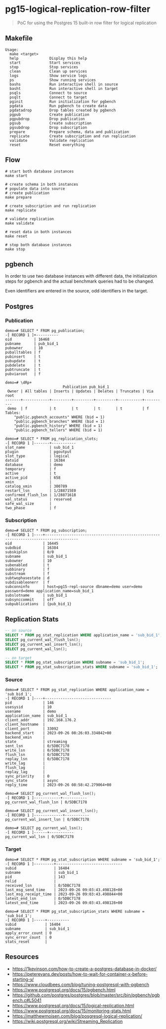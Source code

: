 # pg15-logical-replication-row-filter

> PoC for using the Postgres 15 built-in row filter for logical replication

## Makefile

```text
Usage:
  make <target>
  help              Display this help
  start             Start services
  stop              Stop services
  clean             Clean up services
  logs              Show service logs
  ps                Show running services
  bashs             Run interactive shell in source
  basht             Run interactive shell in target
  psqls             Connect to source
  psqlt             Connect to target
  pginit            Run initialization for pgbench
  pgdata            Run pgbench to create data
  pgdatadrop        Drop tables created by pgbench
  pgpub             Create publication
  pgpubdrop         Drop publication
  pgsub             Create subscription
  pgsubdrop         Drop subscription
  prepare           Prepare schema, data and publication
  replicate         Create subscription and run replication
  validate          Validate replication
  reset             Reset everything
```

## Flow

```shell
# start both database instances
make start

# create schema in both instances
# populate data into source
# create publication
make prepare

# create subscription and run replication
make replicate

# validate replication
make validate

# reset data in both instances
make reset

# stop both database instances
make stop
```

## pgbench

In order to use two database instances with different data, the initialization steps for pgbench and the actual benchmark queries had to be changed.

Even identifiers are entered in the source, odd identifiers in the target.

## Postgres

### Publication

```shell
demo=# SELECT * FROM pg_publication;
-[ RECORD 1 ]+----------
oid          | 16468
pubname      | pub_bid_1
pubowner     | 10
puballtables | f
pubinsert    | t
pubupdate    | t
pubdelete    | t
pubtruncate  | t
pubviaroot   | f

demo=# \dRp+
                          Publication pub_bid_1
 Owner | All tables | Inserts | Updates | Deletes | Truncates | Via root
-------+------------+---------+---------+---------+-----------+----------
 demo  | f          | t       | t       | t       | t         | f
Tables:
    "public.pgbench_accounts" WHERE (bid = 1)
    "public.pgbench_branches" WHERE (bid = 1)
    "public.pgbench_history" WHERE (bid = 1)
    "public.pgbench_tellers" WHERE (bid = 1)

demo=# SELECT * FROM pg_replication_slots;
-[ RECORD 1 ]-------+-----------
slot_name           | sub_bid_1
plugin              | pgoutput
slot_type           | logical
datoid              | 16384
database            | demo
temporary           | f
active              | t
active_pid          | 658
xmin                |
catalog_xmin        | 300789
restart_lsn         | 1/288715E0
confirmed_flush_lsn | 1/28871618
wal_status          | reserved
safe_wal_size       |
two_phase           | f
```

### Subscription

```shell
demo=# SELECT * FROM pg_subscription;
-[ RECORD 1 ]----+-------------------------------------------------------------------------------------
oid              | 16445
subdbid          | 16384
subskiplsn       | 0/0
subname          | sub_bid_1
subowner         | 10
subenabled       | t
subbinary        | f
substream        | f
subtwophasestate | d
subdisableonerr  | f
subconninfo      | host=pg15-repl-source dbname=demo user=demo password=demo application_name=sub_bid_1
subslotname      | sub_bid_1
subsynccommit    | off
subpublications  | {pub_bid_1}
```

## Replication Stats

```sql
-- on source
SELECT * FROM pg_stat_replication WHERE application_name = 'sub_bid_1';
SELECT pg_current_wal_flush_lsn();
SELECT pg_current_wal_insert_lsn();
SELECT pg_current_wal_lsn();

-- on target
SELECT * FROM pg_stat_subscription WHERE subname = 'sub_bid_1';
SELECT * FROM pg_stat_subscription_stats WHERE subname = 'sub_bid_1';
```

### Source

```shell
demo=# SELECT * FROM pg_stat_replication WHERE application_name = 'sub_bid_1';
-[ RECORD 1 ]----+------------------------------
pid              | 146
usesysid         | 10
usename          | demo
application_name | sub_bid_1
client_addr      | 192.168.176.2
client_hostname  |
client_port      | 33092
backend_start    | 2023-09-26 08:26:03.334842+00
backend_xmin     |
state            | streaming
sent_lsn         | 0/5DBC7178
write_lsn        | 0/5DBC7178
flush_lsn        | 0/5DBC7178
replay_lsn       | 0/5DBC7178
write_lag        |
flush_lag        |
replay_lag       |
sync_priority    | 0
sync_state       | async
reply_time       | 2023-09-26 08:58:42.279064+00

demo=# SELECT pg_current_wal_flush_lsn();
-[ RECORD 1 ]------------+-----------
pg_current_wal_flush_lsn | 0/5DBC7178

demo=# SELECT pg_current_wal_insert_lsn();
-[ RECORD 1 ]-------------+-----------
pg_current_wal_insert_lsn | 0/5DBC7178

demo=# SELECT pg_current_wal_lsn();
-[ RECORD 1 ]------+-----------
pg_current_wal_lsn | 0/5DBC7178
```

### Target

```shell
demo=# SELECT * FROM pg_stat_subscription WHERE subname = 'sub_bid_1';
-[ RECORD 1 ]---------+------------------------------
subid                 | 16404
subname               | sub_bid_1
pid                   | 143
relid                 |
received_lsn          | 0/5DBC7178
last_msg_send_time    | 2023-09-26 09:03:43.498128+00
last_msg_receipt_time | 2023-09-26 09:03:43.498844+00
latest_end_lsn        | 0/5DBC7178
latest_end_time       | 2023-09-26 09:03:43.498128+00

demo=# SELECT * FROM pg_stat_subscription_stats WHERE subname = 'sub_bid_1';
-[ RECORD 1 ]-----+----------
subid             | 16404
subname           | sub_bid_1
apply_error_count | 0
sync_error_count  | 0
stats_reset       |
```

## Resources

- <https://1kevinson.com/how-to-create-a-postgres-database-in-docker/>
- <https://peterevans.dev/posts/how-to-wait-for-container-x-before-starting-y/>
- <https://www.cloudbees.com/blog/tuning-postgresql-with-pgbench>
- <https://www.postgresql.org/docs/15/pgbench.html>
- <https://github.com/postgres/postgres/blob/master/src/bin/pgbench/pgbench.c#L5041>
- <https://www.postgresql.org/docs/15/logical-replication.html>
- <https://www.postgresql.org/docs/15/monitoring-stats.html>
- <https://matthewmoisen.com/blog/posgresql-logical-replication/>
- <https://wiki.postgresql.org/wiki/Streaming_Replication>
